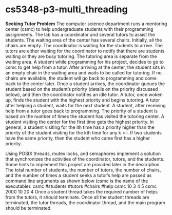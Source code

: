 # cs5348-p3-multi_threading

**Seeking Tutor Problem**
The computer science department runs a mentoring center (csmc) to help undergraduate students with their programming assignments. The lab has a coordinator and several tutors to assist the students. The waiting area of the center has several chairs. Initially, all the chairs are empty. The coordinator is waiting for the students to arrive. The tutors are either waiting for the coordinator to notify that there are students waiting or they are busy tutoring. The tutoring area is separate from the waiting area.
A student while programming for his project, decides to go to csmc to get help from a tutor. After arriving at the center, the student sits in an empty chair in the waiting area and waits to be called for tutoring. If no chairs are available, the student will go back to programming and come back to the center later. Once a student arrives, the coordinator queues the student based on the student’s priority (details on the priority discussed below), and then the coordinator notifies an idle tutor. A tutor, once woken up, finds the student with the highest priority and begins tutoring. A tutor after helping a student, waits for the next student. A student, after receiving help from a tutor goes back to programming.
The priority of a student is based on the number of times the student has visited the tutoring center. A student visiting the center for the first time gets the highest priority. In general, a student visiting for the ith time has a priority higher than the priority of the student visiting for the kth time for any k > i. If two students have the same priority, then the student who came first has a higher priority.
  
Using POSIX threads, mutex locks, and semaphores implement a solution that synchronizes the activities of the coordinator, tutors, and the students. Some hints to implement this project are provided later in the description.
The total number of students, the number of tutors, the number of chairs, and the number of times a student seeks a tutor’s help are passed as command line arguments as shown below (csmc is the name of the executable):
     csmc #students #tutors #chairs #help
     csmc 10 3 4 5
     csmc 2000 10 20 4
Once a student thread takes the required number of helps from the tutors, it should terminate. Once all the student threads are terminated, the tutor threads, the coordinator thread, and the main program should be terminated.
